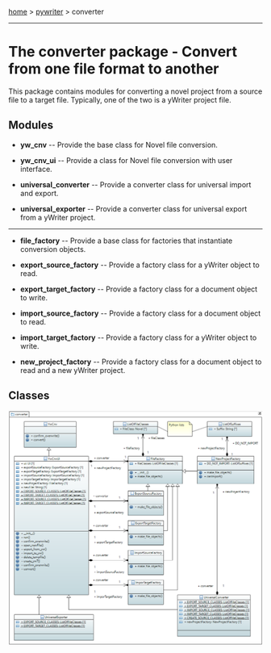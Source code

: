 [home](../../index) > [pywriter](pywriter) > converter

---

# The converter package - Convert from one file format to another

This package contains modules for converting a novel project from a source file to 
a target file. Typically, one of the two is a yWriter project file. 

## Modules

- **yw_cnv** -- Provide the base class for Novel file conversion.

- **yw_cnv_ui** -- Provide a class for Novel file conversion with user interface.

- **universal_converter** -- Provide a converter class for universal import and export.

- **universal_exporter** -- Provide a converter class for universal export from a yWriter project.

---

- **file_factory** -- Provide a base class for factories that instantiate conversion objects.

- **export_source_factory** -- Provide a factory class for a yWriter object to read.

- **export_target_factory** -- Provide a factory class for a document object to write.

- **import_source_factory** -- Provide a factory class for a document object to read.

- **import_target_factory** -- Provide a factory class for a yWriter object to write.

- **new_project_factory** -- Provide a factory class for a document object to read and a new yWriter project.


## Classes

![converter package class diagram](img/converter_package_class_diagram.png)